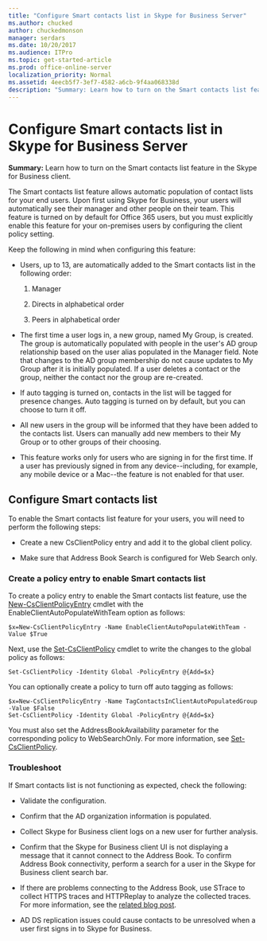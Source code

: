 ```yaml
---
title: "Configure Smart contacts list in Skype for Business Server"
ms.author: chucked
author: chuckedmonson
manager: serdars
ms.date: 10/20/2017
ms.audience: ITPro
ms.topic: get-started-article
ms.prod: office-online-server
localization_priority: Normal
ms.assetid: 4eecb5f7-3ef7-4582-a6cb-9f4aa068338d
description: "Summary: Learn how to turn on the Smart contacts list feature in the Skype for Business client."
---
```


# Configure Smart contacts list in Skype for Business Server
 
**Summary:** Learn how to turn on the Smart contacts list feature in the Skype for Business client.
  
The Smart contacts list feature allows automatic population of contact lists for your end users. Upon first using Skype for Business, your users will automatically see their manager and other people on their team. This feature is turned on by default for Office 365 users, but you must explicitly enable this feature for your on-premises users by configuring the client policy setting.
  
Keep the following in mind when configuring this feature:
  
- Users, up to 13, are automatically added to the Smart contacts list in the following order:
    
  1. Manager
    
  2. Directs in alphabetical order
    
  3. Peers in alphabetical order
    
- The first time a user logs in, a new group, named My Group, is created. The group is automatically populated with people in the user's AD group relationship based on the user alias populated in the Manager field. Note that changes to the AD group membership do not cause updates to My Group after it is initially populated. If a user deletes a contact or the group, neither the contact nor the group are re-created. 
    
- If auto tagging is turned on, contacts in the list will be tagged for presence changes. Auto tagging is turned on by default, but you can choose to turn it off. 
    
- All new users in the group will be informed that they have been added to the contacts list. Users can manually add new members to their My Group or to other groups of their choosing.
    
- This feature works only for users who are signing in for the first time. If a user has previously signed in from any device--including, for example, any mobile device or a Mac--the feature is not enabled for that user.
    
## Configure Smart contacts list

To enable the Smart contacts list feature for your users, you will need to perform the following steps: 
  
- Create a new CsClientPolicy entry and add it to the global client policy. 
    
- Make sure that Address Book Search is configured for Web Search only.
    
### Create a policy entry to enable Smart contacts list

To create a policy entry to enable the Smart contacts list feature, use the [New-CsClientPolicyEntry](../../manage/management-shell/new-csclientpolicyentry.md) cmdlet with the EnableClientAutoPopulateWithTeam option as follows:
  
```
$x=New-CsClientPolicyEntry -Name EnableClientAutoPopulateWithTeam -Value $True
```

Next, use the [Set-CsClientPolicy](../../manage/management-shell/set-csclientpolicy.md) cmdlet to write the changes to the global policy as follows:
  
```
Set-CsClientPolicy -Identity Global -PolicyEntry @{Add=$x}
```

You can optionally create a policy to turn off auto tagging as follows:
  
```
$x=New-CsClientPolicyEntry -Name TagContactsInClientAutoPopulatedGroup -Value $False
Set-CsClientPolicy -Identity Global -PolicyEntry @{Add=$x}

```

You must also set the AddressBookAvailability parameter for the corresponding policy to WebSearchOnly. For more information, see [Set-CsClientPolicy](../../manage/management-shell/set-csclientpolicy.md). 
  
### Troubleshoot

If Smart contacts list is not functioning as expected, check the following:
  
- Validate the configuration. 
    
- Confirm that the AD organization information is populated.
    
- Collect Skype for Business client logs on a new user for further analysis.
    
- Confirm that the Skype for Business client UI is not displaying a message that it cannot connect to the Address Book. To confirm Address Book connectivity, perform a search for a user in the Skype for Business client search bar.
    
- If there are problems connecting to the Address Book, use STrace to collect HTTPS traces and HTTPReplay to analyze the collected traces. For more information, see the [related blog post](https://blogs.msdn.microsoft.com/canberrapfe/2012/06/04/have-you-ever-wondered-what-web-service-urls-are-used-by-the-lync-client-strace-is-your-tool/).
    
- AD DS replication issues could cause contacts to be unresolved when a user first signs in to Skype for Business.
    

